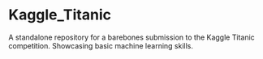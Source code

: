 # Kaggle_Titanic
A standalone repository for a barebones submission to the Kaggle Titanic competition. Showcasing basic machine learning skills.
